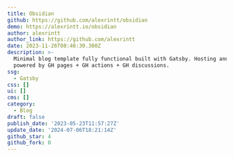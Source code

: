 ```yaml
---
title: Obsidian
github: https://github.com/alexrintt/obsidian
demo: https://alexrintt.io/obsidian
author: alexrintt
author_link: https://github.com/alexrintt
date: 2023-11-26T08:40:30.300Z
description: >-
  Minimal blog template fully functional built with Gatsby. Hosting and CMS
  powered by GH pages + GH actions + GH discussions.
ssg:
  - Gatsby
css: []
ui: []
cms: []
category:
  - Blog
draft: false
publish_date: '2023-05-23T11:57:27Z'
update_date: '2024-07-06T18:21:14Z'
github_star: 4
github_fork: 0
---
```

